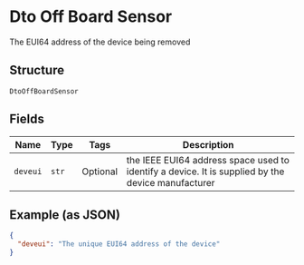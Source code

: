 
# Dto Off Board Sensor

The EUI64 address of the device being removed

## Structure

`DtoOffBoardSensor`

## Fields

| Name | Type | Tags | Description |
|  --- | --- | --- | --- |
| `deveui` | `str` | Optional | the IEEE EUI64 address space used to identify a device. It is supplied by the device manufacturer |

## Example (as JSON)

```json
{
  "deveui": "The unique EUI64 address of the device"
}
```

